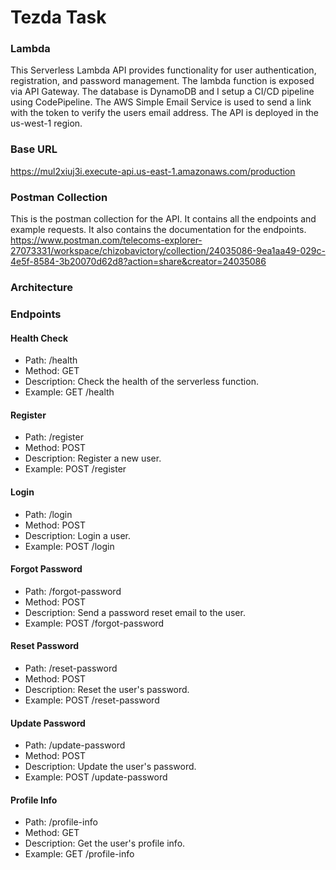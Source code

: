# Tezda Task

### Lambda
This Serverless Lambda API provides functionality for user authentication, registration, and password management. The lambda function is exposed via API Gateway. The database is DynamoDB and I setup a CI/CD pipeline using CodePipeline. The AWS Simple Email Service is used to send a link with the token to verify the users email address. The API is deployed in the us-west-1 region.

### Base URL
https://mul2xiuj3i.execute-api.us-east-1.amazonaws.com/production

### Postman Collection
This is the postman collection for the API. It contains all the endpoints and example requests. It also contains the documentation for the endpoints. 
https://www.postman.com/telecoms-explorer-27073331/workspace/chizobavictory/collection/24035086-9ea1aa49-029c-4e5f-8584-3b20070d62d8?action=share&creator=24035086

### Architecture


### Endpoints
#### Health Check
- Path: /health
- Method: GET
- Description: Check the health of the serverless function.
- Example: GET /health

#### Register
- Path: /register
- Method: POST
- Description: Register a new user.
- Example: POST /register

#### Login
- Path: /login
- Method: POST
- Description: Login a user.
- Example: POST /login

#### Forgot Password
- Path: /forgot-password
- Method: POST
- Description: Send a password reset email to the user.
- Example: POST /forgot-password

#### Reset Password
- Path: /reset-password
- Method: POST
- Description: Reset the user's password.
- Example: POST /reset-password

#### Update Password
- Path: /update-password
- Method: POST
- Description: Update the user's password.
- Example: POST /update-password

#### Profile Info
- Path: /profile-info
- Method: GET
- Description: Get the user's profile info.
- Example: GET /profile-info